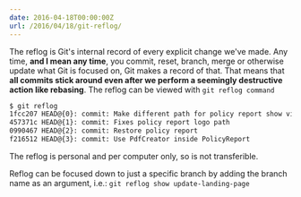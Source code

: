 ```yaml
---
date: 2016-04-18T00:00:00Z
url: /2016/04/18/git-reflog/
---
```


The reflog is Git's internal record of every explicit change we've made. Any time, **and I mean any time**, you commit, reset, branch, merge or otherwise update what Git is focused on, Git makes a record of that. That means that **all commits stick around even after we perform a seemingly destructive action like rebasing**. The reflog can be viewed with `git reflog command`

```bash
$ git reflog
1fcc207 HEAD@{0}: commit: Make different path for policy report show view
457371c HEAD@{1}: commit: Fixes policy report logo path
0990467 HEAD@{2}: commit: Restore policy report
f216512 HEAD@{3}: commit: Use PdfCreator inside PolicyReport
```

The reflog is personal and per computer only, so is not transferible. 

Reflog can be focused down to just a specific branch by adding the branch name as an argument, i.e.: `git reflog show update-landing-page`
